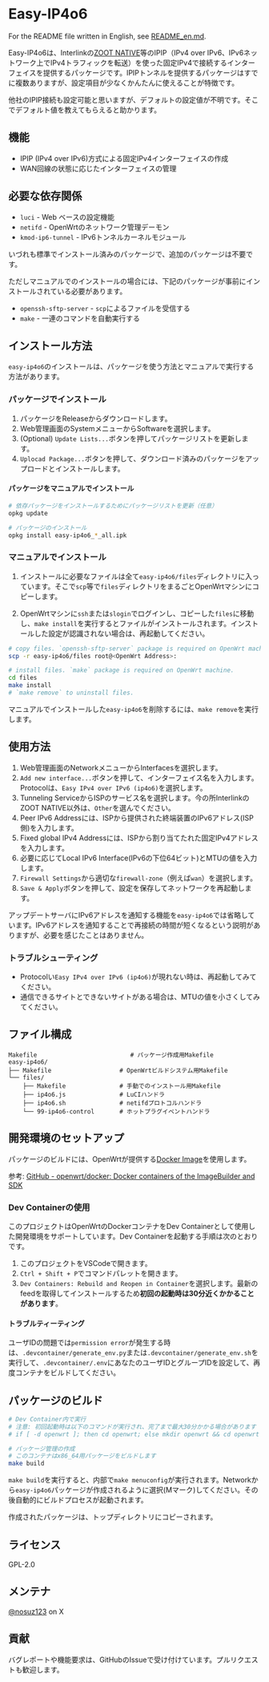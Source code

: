 # Easy-IP4o6

For the README file written in English, see [README_en.md](README_en.md).

Easy-IP4o6は、Interlinkの[ZOOT NATIVE](https://www.interlink.or.jp/service/zootnative/)等のIPIP（IPv4 over IPv6、IPv6ネットワーク上でIPv4トラフィックを転送）を使った固定IPv4で接続するインターフェイスを提供するパッケージです。IPIPトンネルを提供するパッケージはすでに複数ありますが、設定項目が少なくかんたんに使えることが特徴です。

他社のIPIP接続も設定可能と思いますが、デフォルトの設定値が不明です。そこでデフォルト値を教えてもらえると助かります。

## 機能

- IPIP (IPv4 over IPv6)方式による固定IPv4インターフェイスの作成
- WAN回線の状態に応じたインターフェイスの管理

## 必要な依存関係

- `luci` - Web ベースの設定機能
- `netifd` - OpenWrtのネットワーク管理デーモン
- `kmod-ip6-tunnel` - IPv6トンネルカーネルモジュール

いづれも標準でインストール済みのパッケージで、追加のパッケージは不要です。

ただしマニュアルでのインストールの場合には、下記のパッケージが事前にインストールされている必要があります。

- `openssh-sftp-server` - `scp`によるファイルを受信する
- `make` - 一連のコマンドを自動実行する

## インストール方法

`easy-ip4o6`のインストールは、パッケージを使う方法とマニュアルで実行する方法があります。

### パッケージでインストール

1. パッケージをReleaseからダウンロードします。
2. Web管理画面のSystemメニューからSoftwareを選択します。
3. (Optional) `Update Lists...`ボタンを押してパッケージリストを更新します。
4. `Uplocad Package...`ボタンを押して、ダウンロード済みのパッケージをアップロードとインストールします。

#### パッケージをマニュアルでインストール

```bash
# 依存パッケージをインストールするためにパッケージリストを更新（任意）
opkg update

# パッケージのインストール
opkg install easy-ip4o6_*_all.ipk
```

### マニュアルでインストール

1. インストールに必要なファイルは全て`easy-ip4o6/files`ディレクトリに入っています。そこで`scp`等で`files`ディレクトリをまるごとOpenWrtマシンにコピーします。

2. OpenWrtマシンに`ssh`または`slogin`でログインし、コピーした`files`に移動し、`make install`を実行するとファイルがインストールされます。インストールした設定が認識されない場合は、再起動してください。

```bash
# copy files. `openssh-sftp-server` package is required on OpenWrt machine.
scp -r easy-ip4o6/files root@<OpenWrt Address>:
```

```bash
# install files. `make` package is required on OpenWrt machine.
cd files
make install
# `make remove` to uninstall files.
```

マニュアルでインストールした`easy-ip4o6`を削除するには、`make remove`を実行します。

## 使用方法

1. Web管理画面のNetworkメニューからInterfacesを選択します。
2. `Add new interface...`ボタンを押して、インターフェイス名を入力します。Protocolは、`Easy IPv4 over IPv6 (ip4o6)`を選択します。
3. Tunneling ServiceからISPのサービス名を選択します。今の所InterlinkのZOOT NATIVE以外は、`Other`を選んでください。
4. Peer IPv6 Addressには、ISPから提供された終端装置のIPv6アドレス(ISP側)を入力します。
5. Fixed global IPv4 Addressには、ISPから割り当てたれた固定IPv4アドレスを入力します。
6. 必要に応じてLocal IPv6 Interface(IPv6の下位64ビット)とMTUの値を入力します。
7. `Firewall Settings`から適切な`firewall-zone`（例えば`wan`）を選択します。
8. `Save & Apply`ボタンを押して、設定を保存してネットワークを再起動します。

アップデートサーバにIPv6アドレスを通知する機能を`easy-ip4o6`では省略しています。IPv6アドレスを通知することで再接続の時間が短くなるという説明がありますが、必要を感じたことはありません。

### トラブルシューティング

- Protocolい`Easy IPv4 over IPv6 (ip4o6)`が現れない時は、再起動してみてください。
- 通信できるサイトとできないサイトがある場合は、MTUの値を小さくしてみてください。

## ファイル構成

```
Makefile                          # パッケージ作成用Makefile
easy-ip4o6/
├── Makefile                   # OpenWrtビルドシステム用Makefile
└── files/
    ├── Makefile               # 手動でのインストール用Makefile
    ├── ip4o6.js               # LuCIハンドラ
    ├── ip4o6.sh               # netifdプロトコルハンドラ
    └── 99-ip4o6-control       # ホットプラグイベントハンドラ
```

## 開発環境のセットアップ

パッケージのビルドには、OpenWrtが提供する[Docker Image](https://hub.docker.com/r/openwrt/sdk)を使用します。

参考: [GitHub - openwrt/docker: Docker containers of the ImageBuilder and SDK](https://github.com/openwrt/docker)

### Dev Containerの使用

このプロジェクトはOpenWrtのDockerコンテナをDev Containerとして使用した開発環境をサポートしています。Dev Containerを起動する手順は次のとおりです。

1. このプロジェクトをVSCodeで開きます。
2. `Ctrl + Shift + P`でコマンドパレットを開きます。
3. `Dev Containers: Rebuild and Reopen in Container`を選択します。最新のfeedを取得してインストールするため**初回の起動時は30分近くかかることがあります**。

#### トラブルティーティング

ユーザIDの問題では`permission error`が発生する時は、`.devcontainer/generate_env.py`または`.devcontainer/generate_env.sh`を実行して、`.devcontainer/.env`にあなたのユーザIDとグループIDを設定して、再度コンテナをビルドしてください。

## パッケージのビルド

```bash
# Dev Container内で実行
# 注意: 初回起動時は以下のコマンドが実行され、完了まで最大30分かかる場合があります
# if [ -d openwrt ]; then cd openwrt; else mkdir openwrt && cd openwrt && /builder/setup.sh; fi && ./scripts/feeds update -a && ./scripts/feeds install -a

# パッケージ管理の作成
# このコンテナはx86_64用パッケージをビルドします
make build
```

`make build`を実行すると、内部で`make menuconfig`が実行されます。Networkから`easy-ip4o6`パッケージが作成されるように選択(Mマーク)してください。その後自動的にビルドプロセスが起動されます。

作成されたパッケージは、トップディレクトリにコピーされます。

## ライセンス

GPL-2.0

## メンテナ

[@nosuz123](https://x.com/nosuz123) on X

## 貢献

バグレポートや機能要求は、GitHubのIssueで受け付けています。プルリクエストも歓迎します。
